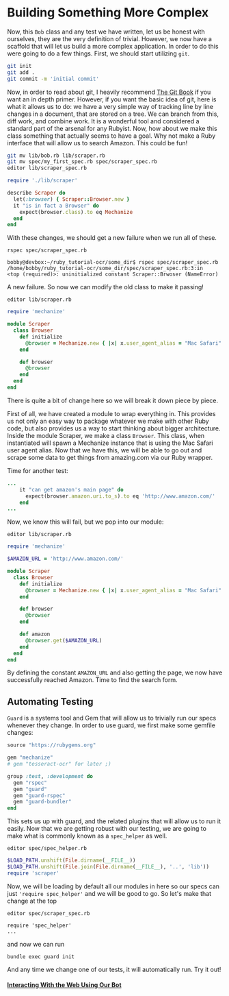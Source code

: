 # Building Something More Complex

Now, this `Bob` class and any test we have written, let us be honest with ourselves, they are the
very definition of trivial. However, we now have a scaffold that will let us build a more complex
application. In order to do this were going to do a few things. First, we should start utilizing
`git`. 

```BASH
git init
git add .
git commit -m 'initial commit'
```

Now, in order to read about git, I heavily recommend [The Git Book](http://www.gitbook.com) if you want an in
depth primer. However, if you want the basic idea of git, here is what it allows us to do:
we have a very simple way of tracking line by line changes in a document, that are stored on a
tree. We can branch from this, diff work, and combine work. It is a wonderful tool and considered
a standard part of the arsenal for any Rubyist. Now, how about we make this class something
that actually seems to have a goal. Why not make a Ruby interface that will allow us to search
Amazon. This could be fun!

```BASH
git mv lib/bob.rb lib/scraper.rb
git mv spec/my_first_spec.rb spec/scraper_spec.rb
editor lib/scraper_spec.rb
```

```RUBY
require './lib/scraper'

describe Scraper do
  let(:browser) { Scraper::Browser.new }
  it "is in fact a Browser" do
    expect(browser.class).to eq Mechanize
  end
end
```

With these changes, we should get a new failure when we run all of these.

`rspec spec/scraper_spec.rb`

```
bobby@devbox:~/ruby_tutorial-ocr/some_dir$ rspec spec/scraper_spec.rb 
/home/bobby/ruby_tutorial-ocr/some_dir/spec/scraper_spec.rb:3:in 
<top (required)>: uninitialized constant Scraper::Brwoser (NameError)

```

A new failure. So now we can modify the old class to make it passing!

`editor lib/scraper.rb`

```RUBY
require 'mechanize'

module Scraper 
  class Browser 
    def initialize
      @browser = Mechanize.new { |x| x.user_agent_alias = "Mac Safari" }
    end

    def browser
      @browser
    end
  end
end

```
There is quite a bit of change here so we will break it down piece by piece.

First of all, we have created a module to wrap everything in. This provides
us not only an easy way to package whatever we make with other Ruby code,
but also provides us a way to start thinking about bigger architecture.
Inside the module Scraper, we make a class `Browser`. This class, when instantiated will spawn
a Mechanize instance that is using the Mac Safari user agent alias. Now that we have this, we
will be able to go out and scrape some data to get things from amazing.com via our Ruby wrapper.

Time for another test:

```RUBY
...
    it "can get amazon's main page" do
      expect(browser.amazon.uri.to_s).to eq 'http://www.amazon.com/'
    end
...
```

Now, we know this will fail, but we pop into our module:

`editor lib/scraper.rb`

```RUBY
require 'mechanize'

$AMAZON_URL = 'http://www.amazon.com/'

module Scraper 
  class Browser 
    def initialize
      @browser = Mechanize.new { |x| x.user_agent_alias = "Mac Safari" }
    end

    def browser
      @browser
    end

    def amazon
      @browser.get($AMAZON_URL)
    end
  end
end

```

By defining the constant `AMAZON_URL` and also getting the page, we now have successfully reached
Amazon. Time to find the search form.

## Automating Testing
`Guard` is a systems tool and Gem that will allow us to trivially run our specs whenever they change. In order to use guard,
we first make some gemfile changes:

```RUBY
source "https://rubygems.org"

gem "mechanize"
# gem "tesseract-ocr" for later ;)

group :test, :development do
  gem "rspec"
  gem "guard"
  gem "guard-rspec"
  gem "guard-bundler"
end

```

This sets us up with guard, and the related plugins that will allow us to run it easily. Now that we are getting robust with
our testing, we are going to make what is commonly known as a `spec_helper` as well.

`editor spec/spec_helper.rb`

```RUBY
$LOAD_PATH.unshift(File.dirname(__FILE__))
$LOAD_PATH.unshift(File.join(File.dirname(__FILE__), '..', 'lib'))
require 'scraper'
```
Now, we will be loading by default all our modules in here so our specs can just `'require spec_helper'` and we will be good
to go. So let's make that change at the top

`editor spec/scraper_spec.rb`

```
require 'spec_helper'
...
```

and now we can run

`bundle exec guard init`

And any time we change one of our tests, it will automatically run. Try it out!
#### [Interacting With the Web Using Our Bot](/introduction/bot_two.md)
